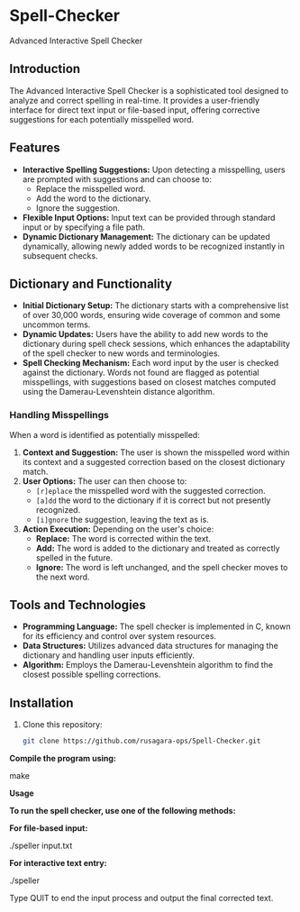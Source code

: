 # Spell-Checker
Advanced Interactive Spell Checker

## Introduction
The Advanced Interactive Spell Checker is a sophisticated tool designed to analyze and correct spelling in real-time. It provides a user-friendly interface for direct text input or file-based input, offering corrective suggestions for each potentially misspelled word.

## Features
- **Interactive Spelling Suggestions:** Upon detecting a misspelling, users are prompted with suggestions and can choose to:
  - Replace the misspelled word.
  - Add the word to the dictionary.
  - Ignore the suggestion.
- **Flexible Input Options:** Input text can be provided through standard input or by specifying a file path.
- **Dynamic Dictionary Management:** The dictionary can be updated dynamically, allowing newly added words to be recognized instantly in subsequent checks.

## Dictionary and Functionality
- **Initial Dictionary Setup:** The dictionary starts with a comprehensive list of over 30,000 words, ensuring wide coverage of common and some uncommon terms.
- **Dynamic Updates:** Users have the ability to add new words to the dictionary during spell check sessions, which enhances the adaptability of the spell checker to new words and terminologies.
- **Spell Checking Mechanism:** Each word input by the user is checked against the dictionary. Words not found are flagged as potential misspellings, with suggestions based on closest matches computed using the Damerau-Levenshtein distance algorithm.

### Handling Misspellings
When a word is identified as potentially misspelled:
1. **Context and Suggestion:** The user is shown the misspelled word within its context and a suggested correction based on the closest dictionary match.
2. **User Options:** The user can then choose to:
   - `[r]eplace` the misspelled word with the suggested correction.
   - `[a]dd` the word to the dictionary if it is correct but not presently recognized.
   - `[i]gnore` the suggestion, leaving the text as is.
3. **Action Execution:** Depending on the user's choice:
   - **Replace:** The word is corrected within the text.
   - **Add:** The word is added to the dictionary and treated as correctly spelled in the future.
   - **Ignore:** The word is left unchanged, and the spell checker moves to the next word.

## Tools and Technologies
- **Programming Language:** The spell checker is implemented in C, known for its efficiency and control over system resources.
- **Data Structures:** Utilizes advanced data structures for managing the dictionary and handling user inputs efficiently.
- **Algorithm:** Employs the Damerau-Levenshtein algorithm to find the closest possible spelling corrections.

## Installation
1. Clone this repository:
   ```bash
   git clone https://github.com/rusagara-ops/Spell-Checker.git

**Compile the program using:**

make

**Usage**

**To run the spell checker, use one of the following methods:**

**For file-based input:**

./speller input.txt

**For interactive text entry:**

./speller

Type QUIT to end the input process and output the final corrected text.
